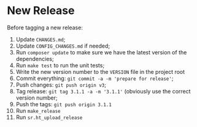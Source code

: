 # New Release

Before tagging a new release:

1. Update `CHANGES.md`;
2. Update `CONFIG_CHANGES.md` if needed;
3. Run `composer update` to make sure we have the latest version of the 
   dependencies;
4. Run `make test` to run the unit tests;
5. Write the new version number to the `VERSION` file in the project root
6. Commit everything: `git commit -a -m 'prepare for release'`;
7. Push changes: `git push origin v3`;
7. Tag release: `git tag 3.1.1 -a -m '3.1.1'` (obviously use the correct 
   version number;
8. Push the tags: `git push origin 3.1.1`
9. Run `make_release`
10. Run `sr.ht_upload_release`
